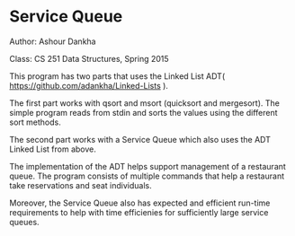 # Service Queue
Author: Ashour Dankha

Class: CS 251 Data Structures, Spring 2015

This program has two parts that uses the Linked List ADT( https://github.com/adankha/Linked-Lists ).

The first part works with qsort and msort (quicksort and mergesort). The simple program reads from stdin and sorts the values using the different sort methods.

The second part works with a Service Queue which also uses the ADT Linked List from above.

The implementation of the ADT helps support management of a restaurant queue. The program consists of multiple commands that help a restaurant take reservations and seat individuals.

Moreover, the Service Queue also has expected and efficient run-time requirements to help with time efficienies for sufficiently large service queues.

